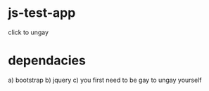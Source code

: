 # js-test-app
click to ungay

# dependacies 
a) bootstrap
b) jquery
c) you first need to be gay to ungay yourself
